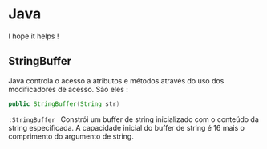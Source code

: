 # Java
I hope it helps !

## StringBuffer

Java controla o acesso a atributos e métodos através do uso dos modificadores de acesso. São eles :

```java
public StringBuffer(String str)
```

`:StringBuffer ` Constrói um buffer de string inicializado com o conteúdo da string especificada. A capacidade inicial do buffer de string é 16 mais o comprimento do argumento de string.
